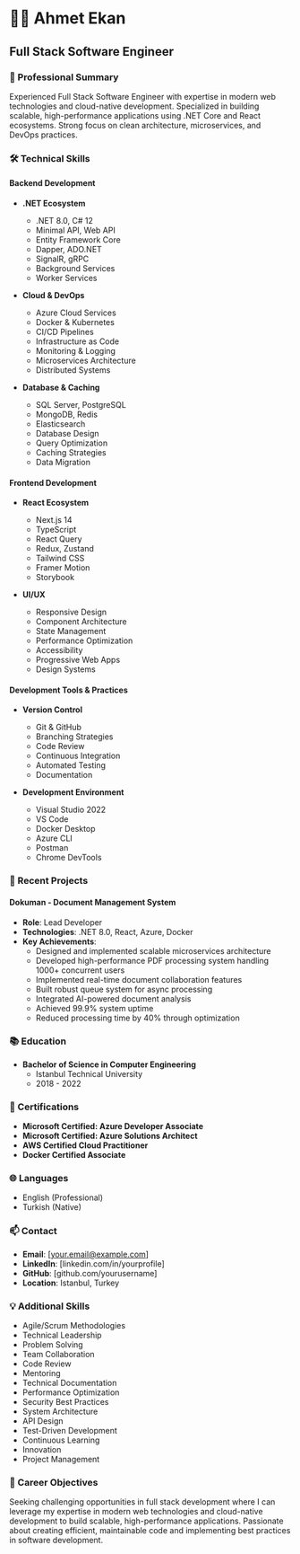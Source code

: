 # 👨‍💻 Ahmet Ekan
## Full Stack Software Engineer

### 🎯 Professional Summary
Experienced Full Stack Software Engineer with expertise in modern web technologies and cloud-native development. Specialized in building scalable, high-performance applications using .NET Core and React ecosystems. Strong focus on clean architecture, microservices, and DevOps practices.

### 🛠️ Technical Skills

#### Backend Development
- **.NET Ecosystem**
  - .NET 8.0, C# 12
  - Minimal API, Web API
  - Entity Framework Core
  - Dapper, ADO.NET
  - SignalR, gRPC
  - Background Services
  - Worker Services

- **Cloud & DevOps**
  - Azure Cloud Services
  - Docker & Kubernetes
  - CI/CD Pipelines
  - Infrastructure as Code
  - Monitoring & Logging
  - Microservices Architecture
  - Distributed Systems

- **Database & Caching**
  - SQL Server, PostgreSQL
  - MongoDB, Redis
  - Elasticsearch
  - Database Design
  - Query Optimization
  - Caching Strategies
  - Data Migration

#### Frontend Development
- **React Ecosystem**
  - Next.js 14
  - TypeScript
  - React Query
  - Redux, Zustand
  - Tailwind CSS
  - Framer Motion
  - Storybook

- **UI/UX**
  - Responsive Design
  - Component Architecture
  - State Management
  - Performance Optimization
  - Accessibility
  - Progressive Web Apps
  - Design Systems

#### Development Tools & Practices
- **Version Control**
  - Git & GitHub
  - Branching Strategies
  - Code Review
  - Continuous Integration
  - Automated Testing
  - Documentation

- **Development Environment**
  - Visual Studio 2022
  - VS Code
  - Docker Desktop
  - Azure CLI
  - Postman
  - Chrome DevTools

### 🚀 Recent Projects

#### Dokuman - Document Management System
- **Role**: Lead Developer
- **Technologies**: .NET 8.0, React, Azure, Docker
- **Key Achievements**:
  - Designed and implemented scalable microservices architecture
  - Developed high-performance PDF processing system handling 1000+ concurrent users
  - Implemented real-time document collaboration features
  - Built robust queue system for async processing
  - Integrated AI-powered document analysis
  - Achieved 99.9% system uptime
  - Reduced processing time by 40% through optimization

### 📚 Education
- **Bachelor of Science in Computer Engineering**
  - Istanbul Technical University
  - 2018 - 2022

### 🔧 Certifications
- **Microsoft Certified: Azure Developer Associate**
- **Microsoft Certified: Azure Solutions Architect**
- **AWS Certified Cloud Practitioner**
- **Docker Certified Associate**

### 🌐 Languages
- English (Professional)
- Turkish (Native)

### 📫 Contact
- **Email**: [your.email@example.com]
- **LinkedIn**: [linkedin.com/in/yourprofile]
- **GitHub**: [github.com/yourusername]
- **Location**: Istanbul, Turkey

### 💡 Additional Skills
- Agile/Scrum Methodologies
- Technical Leadership
- Problem Solving
- Team Collaboration
- Code Review
- Mentoring
- Technical Documentation
- Performance Optimization
- Security Best Practices
- System Architecture
- API Design
- Test-Driven Development
- Continuous Learning
- Innovation
- Project Management

### 🎯 Career Objectives
Seeking challenging opportunities in full stack development where I can leverage my expertise in modern web technologies and cloud-native development to build scalable, high-performance applications. Passionate about creating efficient, maintainable code and implementing best practices in software development. 